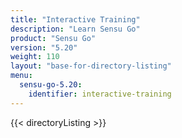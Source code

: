 ```yaml
---
title: "Interactive Training"
description: "Learn Sensu Go"
product: "Sensu Go"
version: "5.20"
weight: 110
layout: "base-for-directory-listing"
menu:
  sensu-go-5.20:
    identifier: interactive-training
---
```


{{< directoryListing >}}
